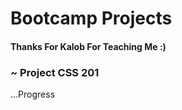 <h1>Bootcamp Projects</h1>

<h4>Thanks For Kalob For Teaching Me :)</h4>

<h3>~ Project CSS 201</h3>
<p>...Progress</p>
